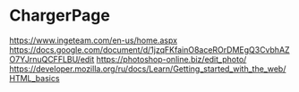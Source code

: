 # ChargerPage

https://www.ingeteam.com/en-us/home.aspx
https://docs.google.com/document/d/1jzqFKfainO8aceROrDMEgQ3CvbhAZO7YJrnuQCFFLBU/edit
https://photoshop-online.biz/edit_photo/
https://developer.mozilla.org/ru/docs/Learn/Getting_started_with_the_web/HTML_basics
